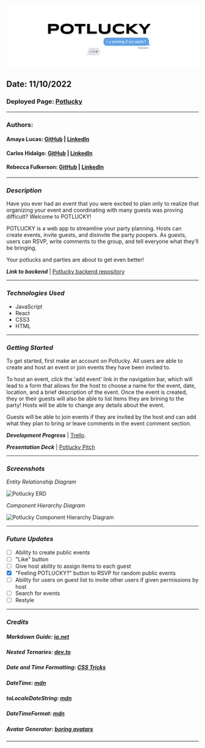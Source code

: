 ![Potlucky](./src/images/potlucky_banner.jpeg)

## **Date:** 11/10/2022

### **Deployed Page:** [Potlucky](https://potlucky-b1d55a4c56e4.herokuapp.com/)

---

### **Authors:**

#### Amaya Lucas: [GitHub](https://github.com/ajluc/) | [LinkedIn](https://www.linkedin.com/in/amaya-lucas/)

#### Carlos Hidalgo: [GitHub](https://github.com/pancholo35) | [LinkedIn](https://www.linkedin.com/in/carlos-hidalgo-linkin/)

#### Rebecca Fulkerson: [GitHub](https://github.com/ralicynf) | [LinkedIn](https://www.linkedin.com/in/fulkersonrebecca/)

---

### **_Description_**

Have you ever had an event that you were excited to plan only to realize that organizing your event and coordinating with many guests was proving difficult? Welcome to POTLUCKY! 

POTLUCKY is a web app to streamline your party planning. Hosts can create events, invite guests, and disinvite the party poopers. As guests, users can RSVP, write comments to the group, and tell everyone what they’ll be bringing.

Your potlucks and parties are about to get even better!

**_Link to backend_** | [Potlucky backend repository](https://github.com/ajluc/potlucky-backend)

---

### **_Technologies Used_**

- JavaScript
- React
- CSS3
- HTML

---

### **_Getting Started_**

To get started, first make an account on Potlucky. All users are able to create and host an event or join events they have been invited to.

To host an event, click the 'add event' link in the navigation bar, which will lead to a form that allows for the host to choose a name for the event, date, location, and a brief description of the event. Once the event is created, they or their guests will also be able to list items they are brining to the party! Hosts will be able to change any details about the event.

Guests will be able to join events if they are invited by the host and can add what they plan to bring or leave comments in the event comment section.

**_Development Progress_** | [Trello](https://trello.com/b/Vi9hiVsb/project-3-potlucky).

**_Presentation Deck_** | [Potlucky Pitch](https://docs.google.com/presentation/d/1FlvDBdRKWPrBIGKzEBvmOvhYfcvaCnxqlFYTfZ9O2nY/edit?usp=sharing)

---

### **_Screenshots_**

_Entity Relationship Diagram_

![Potlucky ERD](https://i.imgur.com/Gnwm1lz.jpg)

_Component Hierarchy Diagram_

![Potlucky Component Hierarchy Diagram](https://i.imgur.com/iVJbH1m.png)

---

### **_Future Updates_**

- [ ] Ability to create public events
- [ ] "Like" button
- [ ] Give host ability to assign items to each guest
- [x] "Feeling POTLUCKY?" button to RSVP for random public events
- [ ] Ability for users on guest list to invite other users if given permissions by host
- [ ] Search for events
- [ ] Restyle

---

### **_Credits_**

##### Markdown Guide: [ia.net](https://ia.net/writer/support/general/markdown-guide)

##### Nested Ternaries: [dev.to](https://dev.to/samba_code/nested-ternary-statements-in-react-jsx-35kp)

##### Date and Time Formatting: [CSS Tricks](https://css-tricks.com/how-to-convert-a-date-string-into-a-human-readable-format/)

##### DateTime: [mdn](https://developer.mozilla.org/en-US/docs/Web/JavaScript/Reference/Global_Objects/Intl/DateTimeFormat/DateTimeFormat#using_timestyle_and_datestyle)

##### toLocaleDateString: [mdn](https://developer.mozilla.org/en-US/docs/Web/JavaScript/Reference/Global_Objects/Date/toLocaleDateString)

##### DateTimeFormat: [mdn](https://developer.mozilla.org/en-US/docs/Web/JavaScript/Reference/Global_Objects/Intl/DateTimeFormat/DateTimeFormat)

##### Avatar Generator: [boring avatars](https://boringavatars.com/)

---
